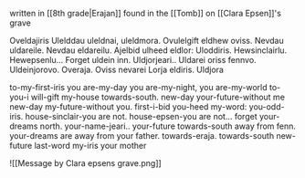written in [[8th grade|Erajan]] found in the [[Tomb]] on [[Clara Epsen]]'s grave

Oveldajiris
Ulelddau uleldnai, uleldmora.
Ovulelgift eldhew oviss. Nevdau uldareile.
Nevdau eldareilu. Ajelbid ulheed eldlor: Uloddiris.
Hewsinclairlu. Hewepsenlu... Forget uldein inn.
Uldjorjeari.. Uldarei oriss fennvo. Uldeinjorovo.
Overaja. Oviss nevarei
Lorja eldiris.
	Uldjora

to-my-first-iris
you are-my-day you are-my-night, you are-my-world
to-you-i will-gift my-house towards-south. new-day your-future-without me
new-day my-future-without you. first-i-bid you-heed my-word: you-odd-iris.
house-sinclair-you are not. house-epsen-you are not... forget your-dreams north.
your-name-jeari.. your-future towards-south away from fenn. your-dreams are away from your father.  towards-eraja. towards-south new-future
last-word my-iris
	your mother



![[Message by Clara epsens grave.png]]